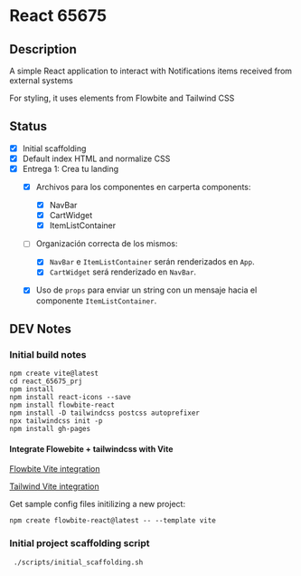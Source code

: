 # React 65675

## Description

A simple React application to interact with Notifications items received from external systems

For styling, it uses elements from Flowbite and Tailwind CSS



## Status

- [X] Initial scaffolding
- [X] Default index HTML and normalize CSS
- [X] Entrega 1: Crea tu landing
    -  [X] Archivos para los componentes en carperta components:
        - [X] NavBar
        - [X] CartWidget
        - [X] ItemListContainer

    - [ ] Organización correcta de los mismos:
        - [X] `NavBar` e `ItemListContainer` serán renderizados en `App`.
        - [X] `CartWidget` será renderizado en `NavBar`.

    - [X] Uso de `props` para enviar un string con un mensaje hacia el componente `ItemListContainer`.


## DEV Notes

### Initial build notes

```
npm create vite@latest
cd react_65675_prj
npm install
npm install react-icons --save
npm install flowbite-react
npm install -D tailwindcss postcss autoprefixer
npx tailwindcss init -p
npm install gh-pages
```

#### Integrate Flowebite + tailwindcss with Vite

[Flowbite Vite integration](https://flowbite-react.com/docs/guides/vite)

[Tailwind Vite integration](https://tailwindcss.com/docs/guides/vite)

Get sample config files initilizing a new project: 
```
npm create flowbite-react@latest -- --template vite  
```


### Initial project scaffolding script

```
 ./scripts/initial_scaffolding.sh  
```
